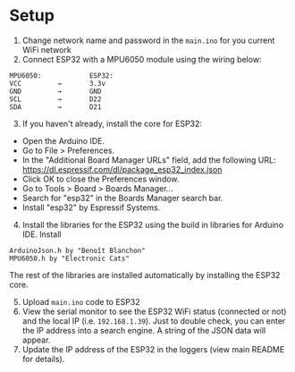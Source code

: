 # Setup
1. Change network name and password in the ```main.ino``` for you current WiFi network
2. Connect ESP32 with a MPU6050 module using the wiring below:
```
MPU6050:            ESP32:
VCC         →       3.3v
GND         →       GND
SCL         →       D22
SDA         →       D21
```

3. If you haven't already, install the core for ESP32:
 - Open the Arduino IDE.
 - Go to File > Preferences.
 - In the "Additional Board Manager URLs" field, add the following URL: https://dl.espressif.com/dl/package_esp32_index.json
 - Click OK to close the Preferences window.
 - Go to Tools > Board > Boards Manager...
 - Search for "esp32" in the Boards Manager search bar.
 - Install "esp32" by Espressif Systems.
 
 4. Install the libraries for the ESP32 using the build in libraries for Arduino IDE. Install
```
ArduinoJson.h by "Benoît Blanchon"
MPU6050.h by "Electronic Cats"
```
The rest of the libraries are installed automatically by installing the ESP32 core.

5. Upload ```main.ino``` code to ESP32
6. View the serial monitor to see the ESP32 WiFi status (connected or not) and the local IP (i.e. ```192.168.1.39```). Just to double check, you can enter the IP address into a search engine. A string of the JSON data will appear.
7. Update the IP address of the ESP32 in the loggers (view main README for details).
